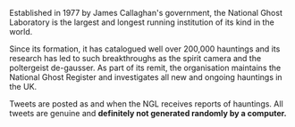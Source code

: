 Established in 1977 by James Callaghan's government, the National Ghost Laboratory is the largest and longest running institution of its kind in the world.

Since its formation, it has catalogued well over 200,000 hauntings and its research has led to such breakthroughs as the spirit camera and the poltergeist de-gausser. As part of its remit, the organisation maintains the National Ghost Register and investigates all new and ongoing hauntings in the UK.

Tweets are posted as and when the NGL receives reports of hauntings. All tweets are genuine and **definitely not generated randomly by a computer.**
